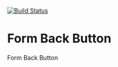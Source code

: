 [![Build Status](https://travis-ci.org/Einrichtungshaus-Ostermann/OstFormBackButton.svg?branch=master)](https://travis-ci.org/Einrichtungshaus-Ostermann/OstFormBackButton)
# Form Back Button
Form Back Button